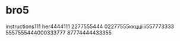 # bro5
instructions111
her4444111
2277555444
02277555ккццiiii557773333
5557555444000333777
87774444433355
